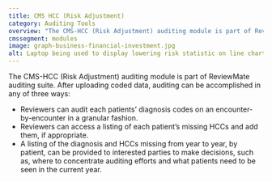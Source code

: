 ```yaml
---
title: CMS HCC (Risk Adjustment)
category: Auditing Tools
overview: "The CMS-HCC (Risk Adjustment) auditing module is part of ReviewMate auditing suite. After uploading coded data, auditing can be accomplished in any of three ways:"
cmssegment: modules
image: graph-business-financial-investment.jpg
alt: Laptop being used to display lowering risk statistic on line chart.
---
```

The CMS-HCC (Risk Adjustment) auditing module is part of ReviewMate auditing suite. After uploading coded data, auditing can be accomplished in any of three ways:

* Reviewers can audit each patients’ diagnosis codes on an encounter-by-encounter in a granular fashion.
* Reviewers can access a listing of each patient’s missing HCCs and add them, if appropriate.
* A listing of the diagnosis and HCCs missing from year to year, by patient, can be provided to interested parties to make decisions, such as, where to concentrate auditing efforts and what patients need to be seen in the current year.

